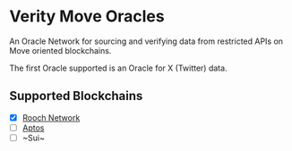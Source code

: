 # Verity Move Oracles

An Oracle Network for sourcing and verifying data from restricted APIs on Move oriented blockchains.

The first Oracle supported is an Oracle for X (Twitter) data. 

## Supported Blockchains

- [x] [Rooch Network](https://rooch.network/)
- [ ] [Aptos](https://aptosfoundation.org/)
- [ ] ~Sui~
